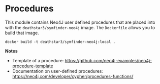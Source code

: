 # Procedures

This module contains Neo4J user defined procedures that are placed into with the `deathstar3/symfinder-neo4j` image.
The `Dockerfile` allows you to build that image.

```shell
docker build -t deathstar3/symfinder-neo4j:local .
```

__Notes__
- Template of a procedure: https://github.com/neo4j-examples/neo4j-procedure-template
- Documentation on user-defined procedures: https://neo4j.com/developer/cypher/procedures-functions/